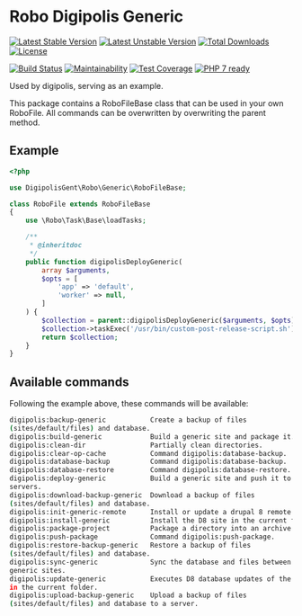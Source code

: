 # Robo Digipolis Generic

[![Latest Stable Version](https://poser.pugx.org/digipolisgent/robo-digipolis-generic/v/stable)](https://packagist.org/packages/digipolisgent/robo-digipolis-generic)
[![Latest Unstable Version](https://poser.pugx.org/digipolisgent/robo-digipolis-generic/v/unstable)](https://packagist.org/packages/digipolisgent/robo-digipolis-generic)
[![Total Downloads](https://poser.pugx.org/digipolisgent/robo-digipolis-generic/downloads)](https://packagist.org/packages/digipolisgent/robo-digipolis-generic)
[![License](https://poser.pugx.org/digipolisgent/robo-digipolis-generic/license)](https://packagist.org/packages/digipolisgent/robo-digipolis-generic)

[![Build Status](https://travis-ci.org/digipolisgent/robo-digipolis-generic.svg?branch=develop)](https://travis-ci.org/digipolisgent/robo-digipolis-generic)
[![Maintainability](https://api.codeclimate.com/v1/badges/f3b213f3d449af134290/maintainability)](https://codeclimate.com/github/digipolisgent/robo-digipolis-generic/maintainability)
[![Test Coverage](https://api.codeclimate.com/v1/badges/f3b213f3d449af134290/test_coverage)](https://codeclimate.com/github/digipolisgent/robo-digipolis-generic/test_coverage)
[![PHP 7 ready](https://php7ready.timesplinter.ch/digipolisgent/robo-digipolis-generic/develop/badge.svg)](https://travis-ci.org/digipolisgent/robo-digipolis-generic)

Used by digipolis, serving as an example.

This package contains a RoboFileBase class that can be used in your own
RoboFile. All commands can be overwritten by overwriting the parent method.

## Example

```php
<?php

use DigipolisGent\Robo\Generic\RoboFileBase;

class RoboFile extends RoboFileBase
{
    use \Robo\Task\Base\loadTasks;

    /**
     * @inheritdoc
     */
    public function digipolisDeployGeneric(
        array $arguments,
        $opts = [
            'app' => 'default',
            'worker' => null,
        ]
    ) {
        $collection = parent::digipolisDeployGeneric($arguments, $opts);
        $collection->taskExec('/usr/bin/custom-post-release-script.sh');
        return $collection;
    }
}

```

## Available commands

Following the example above, these commands will be available:

```bash
digipolis:backup-generic           Create a backup of files
(sites/default/files) and database.
digipolis:build-generic            Build a generic site and package it.
digipolis:clean-dir                Partially clean directories.
digipolis:clear-op-cache           Command digipolis:database-backup.
digipolis:database-backup          Command digipolis:database-backup.
digipolis:database-restore         Command digipolis:database-restore.
digipolis:deploy-generic           Build a generic site and push it to the
servers.
digipolis:download-backup-generic  Download a backup of files
(sites/default/files) and database.
digipolis:init-generic-remote      Install or update a drupal 8 remote site.
digipolis:install-generic          Install the D8 site in the current folder.
digipolis:package-project          Package a directory into an archive.
digipolis:push-package             Command digipolis:push-package.
digipolis:restore-backup-generic   Restore a backup of files
(sites/default/files) and database.
digipolis:sync-generic             Sync the database and files between two
generic sites.
digipolis:update-generic           Executes D8 database updates of the D8 site
in the current folder.
digipolis:upload-backup-generic    Upload a backup of files
(sites/default/files) and database to a server.
```
